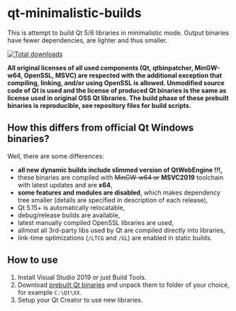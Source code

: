 # qt-minimalistic-builds
This is attempt to build Qt 5/6 libraries in minimalistic mode. Output binaries have fewer dependencies, are lighter and thus smaller.

[![Total downloads](https://img.shields.io/github/downloads/martinrotter/qt-minimalistic-builds/total.svg?maxAge=360)](https://somsubhra.github.io/github-release-stats/?username=martinrotter&repository=qt-minimalistic-builds&search=0)

**All original licenses of all used components (Qt, qtbinpatcher, MinGW-w64, OpenSSL, MSVC) are respected with the additional exception that compiling, linking, and/or using OpenSSL is allowed. Unmodified source code of Qt is used and the license of produced Qt binaries is the same as license used in original OSS Qt libraries.  The build phase of these prebuilt binaries is reproducible, see repository files for build scripts.**

## How this differs from official Qt Windows binaries?
Well, there are some differences:
* **all new dynamic builds include slimmed version of QtWebEngine !!!,**
* these binaries are compiled with ~~MinGW-w64 or~~ **MSVC2019** toolchain with latest updates and are **x64**,
* **some features and modules are disabled**, which makes dependency tree smaller (details are specified in description of each release),
* Qt 5.15+ is automatically relocatable,
* debug/release builds are available,
* latest manually compiled OpenSSL libraries are used,
* allmost all 3rd-party libs used by Qt are compiled directly into libraries,
* link-time optimizations (`/LTCG` and `/GL`) are enabled in static builds.

## How to use
1. Install Visual Studio 2019 or just Build Tools.
2. Download [prebuilt Qt binaries](https://github.com/martinrotter/qt-minimalistic-builds/releases) and unpack them to folder of your choice, for example `C:\Qt\XX`.
3. Setup your Qt Creator to use new libraries.
